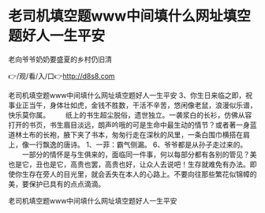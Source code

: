 # 老司机填空题www中间填什么网址填空题好人一生平安
老向爷爷奶奶要盛夏的乡村仍旧清

👉/观/看/入/口👉http://d8s8.com

老司机填空题www中间填什么网址填空题好人一生平安	3、你生日来临之即，祝事业正当午，身体壮如虎，金钱不胜数，干活不辛苦，悠闲像老鼠，浪漫似乐谱，快乐莫你属。
　　纸上的书生超尘脱俗，遗世独立。一袭浆白的长衫，仿佛从容打开的书页，书生眉目淡远，朗声吟哦的可是生命中最生动的情节？或者著一身蓝道林土布的长袍，腋下夹了书本，匆匆行走在深秋的风里，一条白围巾横搭在肩上，像一行飘逸的唐诗。
1、一菲：霸气侧漏。
	6、爷爷都是从孙子走过来的。
　　一部分的情怀是与生俱来的，面临同一件事，何以每部分都有各别的管见？美也是它，丑也是它，高贵也罢，高贵也好，让众人去说吧！生存就难免有办法。即使你生存在旁人的目光里，就会丢失在本人的心路上。不要向往那些繁花似锦幛的美，要保护已具有的点点滴滴。

老司机填空题www中间填什么网址填空题好人一生平安
